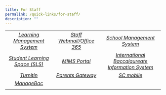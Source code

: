 ```yaml
---
title: For Staff
permalink: /quick-links/for-staff/
description: ""
---
```

|   |   |   |
|:---:|:---:|:---:|
| <a href="https://lms.acsindep.edu.sg/ACSIndep/login.aspx">  <i>Learning Management System</i></a>  |  <a href="https://login.microsoftonline.com/"> <i>Staff Webmail/Office 365</i></a> | <a href="https://sms.acsindep.edu.sg/sms/login.aspx">  <i>School Management System</i></a>  |
|  <a href="/for-students/singapore-student-learning-space/">  <i>Student Learning Space (SLS)</i></a> |  <a href="https://portal.mims.moe.gov.sg/idmdash">  <i>MIMS Portal</i></a> | <a href="https://ibis.ibo.org/">  <i>International Baccalaureate Information System</i></a>   |
|  <a href="https://www.turnitin.com/"> <i>Turnitin</i></a> |  <a href="https://pg.moe.edu.sg/">  <i>Parents Gateway</i></a> | <a href="https://scmobile.moe.edu.sg/login"> <i>SC mobile</i></a>   |
|  <a href="https://acsindep.managebac.com/login"> <i>ManageBac</i></a> |   | 
    |